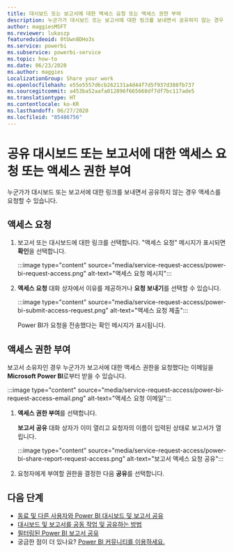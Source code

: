 ```yaml
---
title: 대시보드 또는 보고서에 대한 액세스 요청 또는 액세스 권한 부여
description: 누군가가 대시보드 또는 보고서에 대한 링크를 보내면서 공유하지 않는 경우 액세스를 요청할 수 있습니다.
author: maggiesMSFT
ms.reviewer: lukaszp
featuredvideoid: 0tUwn8DHo3s
ms.service: powerbi
ms.subservice: powerbi-service
ms.topic: how-to
ms.date: 06/23/2020
ms.author: maggies
LocalizationGroup: Share your work
ms.openlocfilehash: e55e5557d6cb262131a4d44f7d5f937d388fb737
ms.sourcegitcommit: a453ba52aafa012896f665660df7df7bc117ade5
ms.translationtype: HT
ms.contentlocale: ko-KR
ms.lasthandoff: 06/27/2020
ms.locfileid: "85486756"
---
```

# <a name="request-or-grant-access-to-shared-dashboards-or-reports"></a>공유 대시보드 또는 보고서에 대한 액세스 요청 또는 액세스 권한 부여

누군가가 대시보드 또는 보고서에 대한 링크를 보내면서 공유하지 않는 경우 액세스를 요청할 수 있습니다. 

## <a name="request-access"></a>액세스 요청

1. 보고서 또는 대시보드에 대한 링크를 선택합니다. "액세스 요청" 메시지가 표시되면 **확인**을 선택합니다.

    :::image type="content" source="media/service-request-access/power-bi-request-access.png" alt-text="액세스 요청 메시지":::

1. **액세스 요청** 대화 상자에서 이유를 제공하거나 **요청 보내기**를 선택할 수 있습니다.

    :::image type="content" source="media/service-request-access/power-bi-submit-access-request.png" alt-text="액세스 요청 제출":::

    Power BI가 요청을 전송했다는 확인 메시지가 표시됩니다.

## <a name="grant-access"></a>액세스 권한 부여

보고서 소유자인 경우 누군가가 보고서에 대한 액세스 권한을 요청했다는 이메일을 **Microsoft Power BI**로부터 받을 수 있습니다.

:::image type="content" source="media/service-request-access/power-bi-request-access-email.png" alt-text="액세스 요청 이메일":::

1. **액세스 권한 부여**를 선택합니다.

    **보고서 공유** 대화 상자가 이미 열리고 요청자의 이름이 입력된 상태로 보고서가 열립니다.

    :::image type="content" source="media/service-request-access/power-bi-share-report-request-access.png" alt-text="보고서 액세스 요청 공유":::

1. 요청자에게 부여할 권한을 결정한 다음 **공유**를 선택합니다.

## <a name="next-steps"></a>다음 단계

- [동료 및 다른 사용자와 Power BI 대시보드 및 보고서 공유](service-share-dashboards.md)
- [대시보드 및 보고서를 공동 작업 및 공유하는 방법](service-how-to-collaborate-distribute-dashboards-reports.md)
- [필터링된 Power BI 보고서 공유](service-share-reports.md)
- 궁금한 점이 더 있나요? [Power BI 커뮤니티를 이용하세요.](https://community.powerbi.com/)
